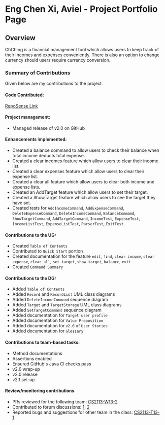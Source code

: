 # Eng Chen Xi, Aviel - Project Portfolio Page

## Overview
ChChing is a financial management tool 
which allows users to keep track
of their incomes and expenses conveniently. 
There is also an option to change currency should users require currency conversion.

### Summary of Contributions
Given below are my contributions to the project.

#### Code Contributed:
[RepoSense Link](https://nus-cs2113-ay2223s2.github.io/tp-dashboard/?search=avielcx&breakdown=true&sort=groupTitle&sortWithin=title&since=2023-02-17&timeframe=commit&mergegroup=&groupSelect=groupByRepos&checkedFileTypes=docs~functional-code~test-code~other&tabOpen=true&tabType=authorship&tabAuthor=avielcx&tabRepo=AY2223S2-CS2113-T12-1%2Ftp%5Bmaster%5D&authorshipIsMergeGroup=false&authorshipFileTypes=docs~functional-code~test-code&authorshipIsBinaryFileTypeChecked=false&authorshipIsIgnoredFilesChecked=false)

#### Project management:
* Managed release of v2.0 on GitHub

#### Enhancements Implemented:
* Created a balance command to allow users to check their balance when total income deducts total expense.
* Created a clear incomes feature which allow users to clear their income list.
* Created a clear expenses feature which allow users to clear their expense list.
* Created a clear all feature which allow users to clear both income and expense lists.
* Created an AddTarget feature which allow users to set their target.
* Created a ShowTarget feature which allow users to see the target they have set.
* Created tests for `AddIncomeCommand`, `AddExpenseCommand`, `DeleteExpenseCommand`, `DeleteIncomeCommand`, `BalanceCommand`, `ShowTargetCommand`, `AddTargetCommand`, 
`IncomeTest`, `ExpenseTest`, `IncomeListTest`, `ExpenseListTest`, `ParserTest`, `ExitTest`. 

#### Contributions to the UG:
* Created `Table of Contents`
* Contributed to `Quick Start` portion
* Created documentation for the feature `edit`, `find`, `clear income`, `clear expense`, `clear all`, `set target`, `show target`, `balance`, `exit`
* Created `Command Summary`

#### Contributions to the DG:
* Added `Table of Contents`
* Added `Record` and `RecordList` UML class diagrams
* Added `DeleteIncomeCommand` sequence diagram
* Added `Target` and `TargetStorage` UML class diagrams
* Added `SetTargetCommand` sequence diagram
* Added documentation for `Target user profile`
* Added documentation for `Value Proposition`
* Added documentation for `v2.0` of `User Stories`
* Added documentation for `Glossary`

#### Contributions to team-based tasks:
* Method documentations
* Assertions enabled
* Ensured GitHub's Java CI checks pass
* v2.0 wrap-up
* v2.0 release
* v2.1 set-up

#### Review/monitoring contributions
* PRs reviewed for the following team: [CS2113-W13-2](https://github.com/nus-cs2113-AY2223S2/tp/pull/53)
* Contributed to forum discussions: [1](https://github.com/nus-cs2113-AY2223S2/forum/issues/11), [2](https://github.com/nus-cs2113-AY2223S2/forum/issues/16)
* Reported bugs and suggestions for other team in the class: [CS2113-T13-1](https://github.com/avielcx/ped/issues)


